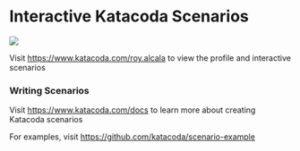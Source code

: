 # Interactive Katacoda Scenarios

[![](http://shields.katacoda.com/katacoda/roy.alcala/count.svg)](https://www.katacoda.com/roy.alcala "Get your profile on Katacoda.com")

Visit https://www.katacoda.com/roy.alcala to view the profile and interactive scenarios

### Writing Scenarios
Visit https://www.katacoda.com/docs to learn more about creating Katacoda scenarios

For examples, visit https://github.com/katacoda/scenario-example
